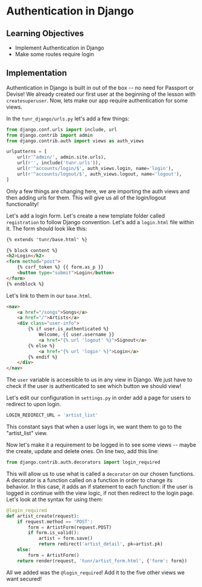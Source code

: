 # Authentication in Django

## Learning Objectives

* Implement Authentication in Django
* Make some routes require login

## Implementation

Authentication in Django is built in out of the box -- no need for Passport or Devise! We already created our first user at the beginning of the lesson with `createsuperuser`. Now, lets make our app require authentication for some views.

In the `tunr_django/urls.py` let's add a few things:

```python
from django.conf.urls import include, url
from django.contrib import admin
from django.contrib.auth import views as auth_views

urlpatterns = [
    url(r'^admin/', admin.site.urls),
    url(r'', include('tunr.urls')),
    url(r'^accounts/login/$', auth_views.login, name='login'),
    url(r'^accounts/logout/$', auth_views.logout, name='logout'),
]
```
Only a few things are changing here, we are importing the auth views and then adding urls for them. This will give us all of the login/logout functionality!

Let's add a login form. Let's create a new template folder called `registration` to follow Django convention. Let's add a `login.html` file within it. The form should look like this:

```html
{% extends 'tunr/base.html' %}

{% block content %}
<h2>Login</h2>
<form method="post">
    {% csrf_token %} {{ form.as_p }}
    <button type="submit">Login</button>
</form>
{% endblock %}
```

Let's link to them in our `base.html`.

```html
<nav>
    <a href="/songs">Songs</a>
    <a href="/">Artists</a>
    <div class="user-info">
        {% if user.is_authenticated %}
            Welcome, {{ user.username }}
            <a href="{% url 'logout' %}">Signout</a>
        {% else %}
            <a href="{% url 'login' %}">Login</a>
        {% endif %}
    </div>
</nav>
```

The `user` variable is accessible to us in any view in Django. We just have to check if the user is authenticated to see which button we should view!

Let's edit our configuration in `settings.py` in order add a page for users to redirect to upon login. 

```python
LOGIN_REDIRECT_URL = 'artist_list'
```

This constant says that when a user logs in, we want them to go to the "artist_list" view.

Now let's make it a requirement to be logged in to see some views -- maybe the create, update and delete ones. On line two, add this line: 

```python
from django.contrib.auth.decorators import login_required
```

This will allow us to use what is called a `decorator` on our chosen functions. A decorator is a function called on a function in order to change its behavior. In this case, it adds an if statement to each function: if the user is logged in continue with the view logic, if not then redirect to the login page. Let's look at the syntax for using them:

```python
@login_required
def artist_create(request):
    if request.method == 'POST':
        form = ArtistForm(request.POST)
        if form.is_valid():
            artist = form.save()
            return redirect('artist_detail', pk=artist.pk)
    else:
        form = ArtistForm()
    return render(request, 'tunr/artist_form.html', {'form': form})
```

All we added was the `@login_required`! Add it to the five other views we want secured!
